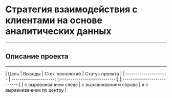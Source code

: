 # Стратегия взаимодействия с клиентами на основе аналитических данных
-----------------------------------------------------------------------------------------------------------------------------------------------------------------------
## Описание проекта

-----------------------------------------------------------------------------------------------------------------------------------------------------------------------
| Цель | Выводы | Стек технологий | Статус проекта |
| :-------------------- | ---------------------: |:---------------------------:| |:---------------------------:|
| с выравниванием слева | с выравниванием справа | и с выравниванием по центру |
